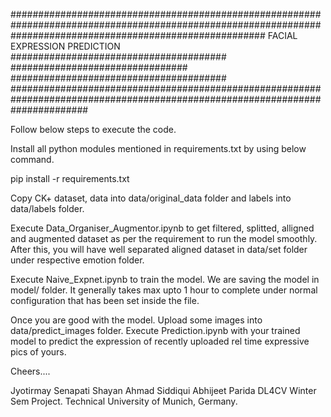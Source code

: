 ##############################################################################################################################################################              FACIAL EXPRESSION PREDICTION             #######################################
################################                                                       #######################################
##############################################################################################################################

Follow below steps to execute the code.

Install all python modules mentioned in requirements.txt by using below command.

pip install -r requirements.txt

Copy CK+ dataset, data into data/original_data folder and labels into data/labels folder.

Execute Data_Organiser_Augmentor.ipynb to get filtered, splitted, alligned and augmented dataset 
as per the requirement to run the model smoothly. 
After this, you will have well separated aligned dataset in data/set folder under respective emotion folder.

Execute Naive_Expnet.ipynb to train the model.
We are saving the model in model/ folder.
It generally takes max upto 1 hour to complete under normal configuration that has been set inside the file.

Once you are good with the model. Upload some images into data/predict_images folder.
Execute Prediction.ipynb with your trained model to predict the expression of recently uploaded rel time expressive pics of yours.

Cheers....

Jyotirmay Senapati
Shayan Ahmad Siddiqui
Abhijeet Parida
DL4CV Winter Sem Project.
Technical University of Munich, Germany.

